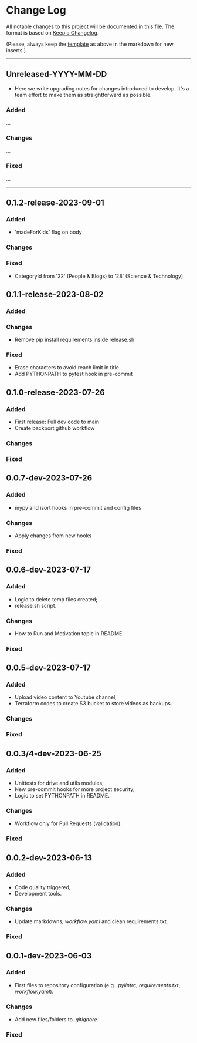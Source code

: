 # Change Log

All notable changes to this project will be documented in this file. The format is based on [Keep a Changelog](http://keepachangelog.com).

(Please, always keep the [template](#unreleased-yyyy-mm-dd) as above in the markdown for new inserts.)

---

## Unreleased-YYYY-MM-DD

- Here we write upgrading notes for changes introduced to develop. It's a team effort to make them as straightforward as possible.

### Added

...

### Changes

...

### Fixed

...

---

## 0.1.2-release-2023-09-01

### Added

- 'madeForKids' flag on body

### Changes

### Fixed

- CategoryId from '22' (People & Blogs) to '28' (Science & Technology)

## 0.1.1-release-2023-08-02

### Added

### Changes

- Remove pip install requirements inside release.sh

### Fixed

- Erase characters to avoid reach limit in title
- Add PYTHONPATH to pytest hook in pre-commit

## 0.1.0-release-2023-07-26

### Added

- First release: Full dev code to main
- Create backport github workflow

### Changes

### Fixed

## 0.0.7-dev-2023-07-26

### Added

- mypy and isort hooks in pre-commit and config files

### Changes
- Apply changes from new hooks

### Fixed

## 0.0.6-dev-2023-07-17

### Added

- Logic to delete temp files created;
- release.sh script.

### Changes
- How to Run and Motivation topic in README.

### Fixed

## 0.0.5-dev-2023-07-17

### Added

- Upload video content to Youtube channel;
- Terraform codes to create S3 bucket to store videos as backups.

### Changes

### Fixed

## 0.0.3/4-dev-2023-06-25

### Added

- Unittests for drive and utils modules;
- New pre-commit hooks for more project security;
- Logic to set PYTHONPATH in README.

### Changes

- Workflow only for Pull Requests (validation).

### Fixed

## 0.0.2-dev-2023-06-13

### Added

- Code quality triggered;
- Development tools.

### Changes

- Update markdowns, *workflow.yaml* and clean requirements.txt.

### Fixed

## 0.0.1-dev-2023-06-03

### Added

- First files to repository configuration (e.g. *.pylintrc*, *requirements.txt*, *workflow.yaml*).

### Changes

- Add new files/folders to *.gitignore*.

### Fixed
